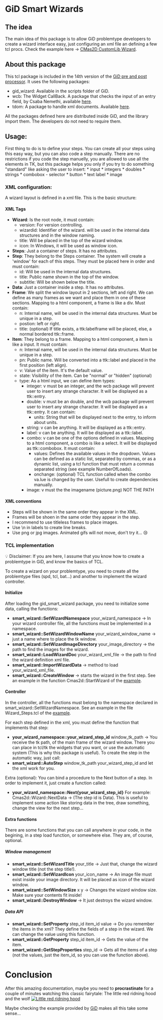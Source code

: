 # GiD Smart Wizards

## The idea
The main idea of this package is to allow GiD problemtype developers to create a wizard interface easy, just configuring an xml file an defining a few tcl procs. Check the example here -> [CMas2D CustomLib Wizard](https://github.com/GiDHome/cmas2d_customlib_wizard).

## About this package
This tcl package is included in the 14th version of the [GiD pre and post processor](http://www.gidhome.com). 
It uses the following packages:
* gid_wizard: Available in the scripts folder of GiD.
* wcb: The Widget CallBack. A package that checks the input of an entry field, by Csaba Nemethi, available [here](http://www.nemethi.de/wcb/wcbRef.html).
* tdom: A package to handle xml documents. Available [here](http://tdom.github.io).

All the packages defined here are distributed inside GiD, and the library import them. The developers do not need to require them.

## Usage:
First thing to do is to define your steps. You can create all your steps using this easy way, but you can also code a step manually. There are no restrictions if you code the step manuelly, you are allowed to use all the elements in TK, but this package helps you only if you try to do something "standard" like asking the user to insert:
    * input
        * integers
        * doubles
        * strings
    * combobox - selector
    * button
    * text label
    * image
    
### XML configuration:
A wizard layout is defined in a xml file. This is the basic structure:

#### XML Tags
* **Wizard**: Is the root node, it must contain:
  * version: For version controlling.
  * wizardid: Identifier of the wizard. will be used in the internal data structures and in the window naming.
  * title: Will be placed in the top of the wizard window.
  * icon: In Windows, it will be used as window icon.
* **Steps**: Just a container of steps. It has no attributes.
* **Step**: They belong to the Steps container. The system will create a 'window' for each of this steps. They must be placed here in order and must contain:
  * id: Will be used in the internal data structures.
  * title: Public name shown in the top of the window.
  * subtitle: Will be shown below the title.
* **Data**: Just a container inside a step. It has no attributes.
* **Frame**: We split the window layout in 2 sections, left and right. We can define as many frames as we want and place them in one of these sections. Mapping to a html component, a frame is like a div. Must contain:
  * n: Internal name, will be used in the internal data structures. Must be unique in a step.
  * postion: left or right.
  * title: (optional) If title exists, a ttk:labelframe will be placed, else, a normal bordered ttk::frame.
* **Item**: They belong to a frame. Mapping to a html component, a item is like a input. It must contain:
  * n: Internal name, will be used in the internal data structures. Must be unique in a step.
  * pn: Public name. Will be converted into a ttk::label and placed in the first position (left align).
  * v: Value of the item. It's the default value.
  * state: Visibility of the item. Can be "normal" or "hidden" (optional)
  * type: As a html input, we can define item types:
    * integer: v must be an integer, and the wcb package will prevent user to insert any strange character. It will be displayed as a ttk::entry.
    * double: v must be an double, and the wcb package will prevent user to insert any strange character. It will be displayed as a ttk::entry. It can contain:
      * units: String that will be displayed next to the entry, to inform about units.
    * string: v can be anything. It will be displayed as a ttk::entry.
    * label: v can be anything. It will be displayed as a ttk::label.
    * combo: v can be one of the options defined in values. Mapping to a html component, a combo is like a select. It will be displayed as ttk::combobox. It must contain:
      * values: Defines the available values in the dropdown. Values can be defined as a static list, separated by commas, or as a dynamic list, using a tcl function that must return a commas separated string (see example NumberOfLoads).
      * onchange: (optional) TCL function called when the combo va.lue is changed by the user. Usefull to create dependencies manually.
    * image: v must the the imagename (picture.png) NOT THE PATH

#### XML conventions

* Steps will be shown in the same order they appear in the XML.
* Frames will be shoen in the same order they appear in the step.
* I recommend to use titleless frames to place images.
* Use \n in labels to create line breaks.
* Use png or jpg images. Animated gifs will not move, don't try it... :cry:

### TCL implementation

:bulb: Disclaimer: If you are here, I assume that you know how to create a problemtype in GiD, and know the basics of TCL.

To create a wizard on your problemtype, you need to create all the problemtype files (spd, tcl, bat...) and another to implement the wizard controller.

#### Initialize
After loading the gid_smart_wizard package, you need to initialize some data, calling the functions:
* **smart_wizard::SetWizardNamespace** your_wizard_namespace -> In your wizard controller file, all the functions must be implemented in a namespace.
* **smart_wizard::SetWizardWindowName** your_wizard_window_name -> just a name where to place the tk window.
* **smart_wizard::SetWizardImageDirectory** your_image_directory -> the path to find the images for the wizard.
* **smart_wizard::LoadWizardDoc** your_wizard_xml_file -> the path to find the wizard definition xml file.
* **smart_wizard::ImportWizardData** -> method to load your_wizard_xml_file.
* **smart_wizard::CreateWindow** -> starts the wizard in the first step.
See an example in the function Cmas2d::StartWizard of the [example](https://github.com/GiDHome/cmas2d_customlib_wizard).

#### Controller
In the controller, all the functions must belong to the namespace declared in smart_wizard::SetWizardNamespace. See an example in the file Wizard_Steps.tcl of the [example](https://github.com/GiDHome/cmas2d_customlib_wizard).

For each step defined in the xml, you must define the function that implements that step:
* **your_wizard_namespace::your_wizard_step_id** window_tk_path -> You receive the tk path, of the main frame of the wizard window. There you can place in tcl/tk the widgets that you want, or use the automatic system (This is why this package is useful).
To create the step in the automatic way, just call:
* **smart_wizard::AutoStep** window_tk_path your_wizard_step_id and let the xml work for you.

Extra (optional):
You can bind a procedure to the Next button of a step. In order to implement it, just create a function called:
* **your_wizard_namespace::Next{your_wizard_step_id}**
For example: Cmas2d::Wizard::NextData -> (The step id is Data).
This is useful to implement some action like storing data in the tree, draw something, change the view for the next step...

#### Extra functions
There are some functions that you can call anywhere in your code, in the begining, in a step load function, or somewhere else. They are, of course, optional.

##### Window management
* **smart_wizard::SetWizardTitle** your_title -> Just that, change the wizard window title (not the step title!).
* **smart_wizard::SetWizardIcon** your_icon_name -> An image file must exist inside your image directory. It will be placed as icon of the wizard window.
* **smart_wizard::SetWindowSize** x y -> Changes the wizard window size. Make sure your contents fit inside!
* **smart_wizard::DestroyWindow** -> It just destroys the wizard window.

##### Data API
* **smart_wizard::SetProperty** step_id item_id value -> Do you remember the items in the xml? They define the fields of a step in the wizard. We can change the value using this function.
* **smart_wizard::GetProperty** step_id item_id -> Gets the value of the item.
* **smart_wizard::GetStepProperties** step_id -> Gets all the items of a step (not the values, just the item_id, so you can use the function above).

# Conclusion
After this amazing documentation, maybe you need to **procrastinate** for a couple of minutes watching this classic fairytale: The little red ridning hood and the wolf
[![Little red ridning hood](http://i.imgur.com/7YTMFQp.png)](https://vimeo.com/3514904 "Little red riding hood - Click to Watch!")

Maybe checking the example provided by [GiD](https://github.com/GiDHome/cmas2d_customlib_wizard) makes all this take some sense... 
